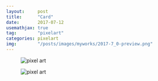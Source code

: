 ```yaml
---
layout:     post
title:      "Card"
date:       2017-07-12
usemathjax: true
tag:        "pixelart"
categories: pixelart
img:        "/posts/images/myworks/2017-7_0-preview.png"
---
```


<figure>
    <img class="art" src="{{ site.image_location }}/myworks/2017-7_0.png" alt="pixel art"/>
</figure>

<figure>
    <img class="art" src="{{ site.image_location }}/myworks/2017-7_1.png" alt="pixel art"/>
</figure>